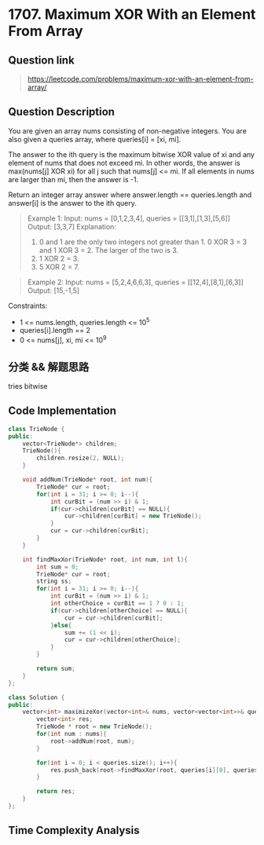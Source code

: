 # 1707. Maximum XOR With an Element From Array

## Question link
> https://leetcode.com/problems/maximum-xor-with-an-element-from-array/

## Question Description
You are given an array nums consisting of non-negative integers. You are also given a queries array, where queries[i] = [xi, mi].

The answer to the ith query is the maximum bitwise XOR value of xi and any element of nums that does not exceed mi. In other words, the answer is max(nums[j] XOR xi) for all j such that nums[j] <= mi. If all elements in nums are larger than mi, then the answer is -1.

Return an integer array answer where answer.length == queries.length and answer[i] is the answer to the ith query.

> Example 1:
> Input: nums = [0,1,2,3,4], queries = [[3,1],[1,3],[5,6]]
> Output: [3,3,7]
> Explanation:
> 1) 0 and 1 are the only two integers not greater than 1. 0 XOR 3 = 3 and 1 XOR 3 = 2. The larger of the two is 3.
> 2) 1 XOR 2 = 3.
> 3) 5 XOR 2 = 7.

> Example 2:
> Input: nums = [5,2,4,6,6,3], queries = [[12,4],[8,1],[6,3]]
> Output: [15,-1,5]

Constraints:
- 1 <= nums.length, queries.length <= 10<sup>5</sup>
- queries[i].length == 2
- 0 <= nums[j], xi, mi <= 10<sup>9</sup>

## 分类 && 解题思路
tries
bitwise

## Code Implementation
```c++
class TrieNode {
public:
    vector<TrieNode*> children;
    TrieNode(){
        children.resize(2, NULL);
    }

    void addNum(TrieNode* root, int num){
        TrieNode* cur = root;
        for(int i = 31; i >= 0; i--){
            int curBit = (num >> i) & 1;
            if(cur->children[curBit] == NULL){
                cur->children[curBit] = new TrieNode();
            }
            cur = cur->children[curBit];
        }
    }

    int findMaxXor(TrieNode* root, int num, int l){
        int sum = 0;
        TrieNode* cur = root;
        string ss;
        for(int i = 31; i >= 0; i--){
            int curBit = (num >> i) & 1;
            int otherChoice = curBit == 1 ? 0 : 1;
            if(cur->children[otherChoice] == NULL){
                cur = cur->children[curBit];
            }else{
                sum += (1 << i);
                cur = cur->children[otherChoice];
            }
        }

        return sum;
    }
};

class Solution {
public:
    vector<int> maximizeXor(vector<int>& nums, vector<vector<int>>& queries) {
        vector<int> res;
        TrieNode * root = new TrieNode();
        for(int num : nums){
            root->addNum(root, num);
        }

        for(int i = 0; i < queries.size(); i++){            
            res.push_back(root->findMaxXor(root, queries[i][0], queries[i][1] ));
        }

        return res;
    }
};
```

## Time Complexity Analysis